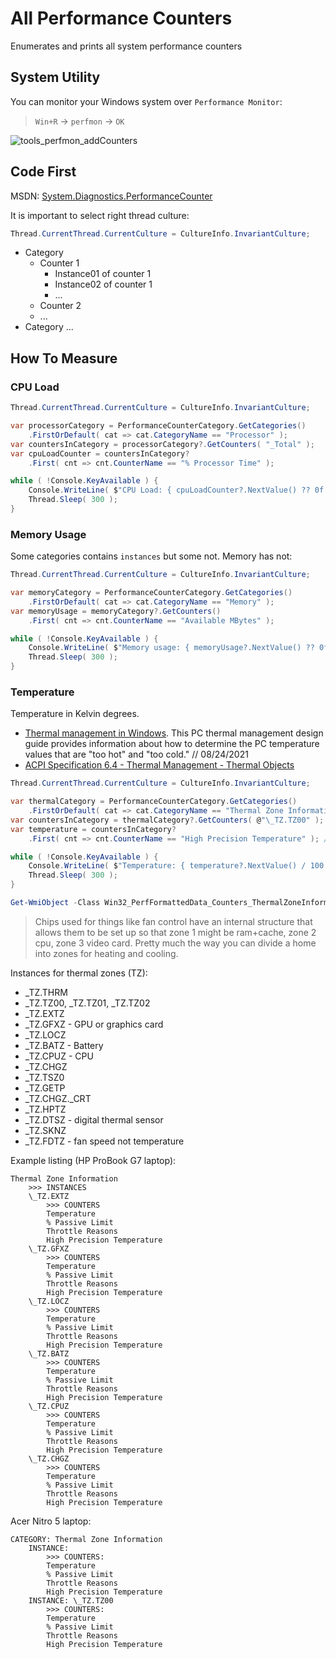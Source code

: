 # All Performance Counters

Enumerates and prints all system performance counters

## System Utility

You can monitor your Windows system over `Performance Monitor`:

> `Win+R` &rarr; `perfmon` &rarr; `OK`

![tools_perfmon_addCounters](https://user-images.githubusercontent.com/11328666/152036463-2d7cb2ae-4ef5-40ad-a990-5ffec048bf44.png)

## Code First

MSDN: [System.Diagnostics.PerformanceCounter](https://docs.microsoft.com/en-us/dotnet/api/system.diagnostics.performancecounter?view=dotnet-plat-ext-6.0)

It is important to select right thread culture:

```c#
Thread.CurrentThread.CurrentCulture = CultureInfo.InvariantCulture;
```

- Category
  - Counter 1
    - Instance01 of counter 1
    - Instance02 of counter 1
    - ...
  - Counter 2
  - ...
- Category ...

## How To Measure

### CPU Load

```c#
Thread.CurrentThread.CurrentCulture = CultureInfo.InvariantCulture;

var processorCategory = PerformanceCounterCategory.GetCategories()
    .FirstOrDefault( cat => cat.CategoryName == "Processor" );
var countersInCategory = processorCategory?.GetCounters( "_Total" );
var cpuLoadCounter = countersInCategory?
    .First( cnt => cnt.CounterName == "% Processor Time" );

while ( !Console.KeyAvailable ) {
    Console.WriteLine( $"CPU Load: { cpuLoadCounter?.NextValue() ?? 0f }" );
    Thread.Sleep( 300 );
}
```

### Memory Usage

Some categories contains `instances` but some not. Memory has not:

```c#
Thread.CurrentThread.CurrentCulture = CultureInfo.InvariantCulture;

var memoryCategory = PerformanceCounterCategory.GetCategories()
    .FirstOrDefault( cat => cat.CategoryName == "Memory" );
var memoryUsage = memoryCategory?.GetCounters()
    .First( cnt => cnt.CounterName == "Available MBytes" );

while ( !Console.KeyAvailable ) {
    Console.WriteLine( $"Memory usage: { memoryUsage?.NextValue() ?? 0f } MBytes" );
    Thread.Sleep( 300 );
}
```

### Temperature

Temperature in Kelvin degrees.

- [Thermal management in Windows](https://docs.microsoft.com/en-us/windows-hardware/design/device-experiences/design-guide). This PC thermal management design guide provides information about how to determine the PC temperature values that are "too hot" and "too cold." // 08/24/2021
- [ACPI Specification 6.4 - Thermal Management - Thermal Objects](https://uefi.org/specs/ACPI/6.4/11_Thermal_Management/thermal-objects.html?highlight=tzd)

```c#
Thread.CurrentThread.CurrentCulture = CultureInfo.InvariantCulture;

var thermalCategory = PerformanceCounterCategory.GetCategories()
    .FirstOrDefault( cat => cat.CategoryName == "Thermal Zone Information" );
var countersInCategory = thermalCategory?.GetCounters( @"\_TZ.TZ00" );
var temperature = countersInCategory?
    .First( cnt => cnt.CounterName == "High Precision Temperature" ); // "Temperature"

while ( !Console.KeyAvailable ) {
    Console.WriteLine( $"Temperature: { temperature?.NextValue() / 100 ?? 0f } *C" );
    Thread.Sleep( 300 );
}
```

```powershell
Get-WmiObject -Class Win32_PerfFormattedData_Counters_ThermalZoneInformation |Select-Object Name,Temperature
```

> Chips used for things like fan control have an internal structure that allows them to be set up so that zone 1 might be ram+cache, zone 2 cpu, zone 3 video card. Pretty much the way you can divide a home into zones for heating and cooling.

Instances for thermal zones (TZ):

- \_TZ.THRM
- \_TZ.TZ00, \_TZ.TZ01, \_TZ.TZ02
- \_TZ.EXTZ
- \_TZ.GFXZ - GPU or graphics card
- \_TZ.LOCZ
- \_TZ.BATZ - Battery
- \_TZ.CPUZ - CPU
- \_TZ.CHGZ
- \_TZ.TSZ0
- \_TZ.GETP
- \_TZ.CHGZ._CRT
- \_TZ.HPTZ
- \_TZ.DTSZ - digital thermal sensor
- \_TZ.SKNZ
- \_TZ.FDTZ - fan speed not temperature

Example listing (HP ProBook G7 laptop):

```plain
Thermal Zone Information
    >>> INSTANCES
    \_TZ.EXTZ
        >>> COUNTERS
        Temperature
        % Passive Limit
        Throttle Reasons
        High Precision Temperature
    \_TZ.GFXZ
        >>> COUNTERS
        Temperature
        % Passive Limit
        Throttle Reasons
        High Precision Temperature
    \_TZ.LOCZ
        >>> COUNTERS
        Temperature
        % Passive Limit
        Throttle Reasons
        High Precision Temperature
    \_TZ.BATZ
        >>> COUNTERS
        Temperature
        % Passive Limit
        Throttle Reasons
        High Precision Temperature
    \_TZ.CPUZ
        >>> COUNTERS
        Temperature
        % Passive Limit
        Throttle Reasons
        High Precision Temperature
    \_TZ.CHGZ
        >>> COUNTERS
        Temperature
        % Passive Limit
        Throttle Reasons
        High Precision Temperature
```

Acer Nitro 5 laptop:

```plain
CATEGORY: Thermal Zone Information
    INSTANCE:
        >>> COUNTERS:
        Temperature
        % Passive Limit
        Throttle Reasons
        High Precision Temperature
    INSTANCE: \_TZ.TZ00
        >>> COUNTERS:
        Temperature
        % Passive Limit
        Throttle Reasons
        High Precision Temperature
```
